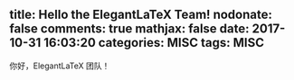 title: Hello the ElegantLaTeX Team!
nodonate: false
comments: true
mathjax: false
date: 2017-10-31 16:03:20
categories: MISC
tags: MISC
---

你好，ElegantLaTeX 团队！
